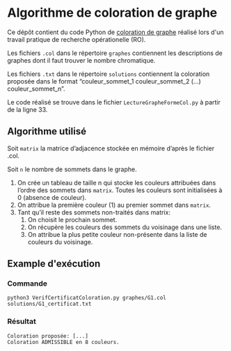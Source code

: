 
# Algorithme de coloration de graphe

Ce dépôt contient du code Python de [coloration de graphe](https://fr.wikipedia.org/wiki/Coloration_de_graphe) réalisé lors d'un travail pratique de recherche opérationelle (RO).

Les fichiers `.col` dans le répertoire `graphes` contiennent les descriptions de graphes dont il faut trouver le nombre chromatique.

Les fichiers `.txt` dans le répertoire `solutions` contiennent la coloration proposée dans le format “couleur_sommet_1 couleur_sommet_2 (...) couleur_sommet_n”.

Le code réalisé se trouve dans le fichier `LectureGrapheFormeCol.py` à partir de la ligne 33.

## Algorithme utilisé
Soit `matrix` la matrice d’adjacence stockée en mémoire d’après le fichier .col.

Soit `n` le nombre de sommets dans le graphe.

 1. On crée un tableau de taille n qui stocke les couleurs attribuées dans l’ordre des sommets dans `matrix`. Toutes les couleurs sont initialisées à 0 (absence de couleur). 
 1. On attribue la première couleur (1) au premier sommet dans `matrix`.
1. Tant qu’il reste des sommets non-traités dans matrix: 
	1. On choisit le prochain sommet.
	2.  On récupère les couleurs des sommets du voisinage dans une liste.
	3. On attribue la plus petite couleur non-présente dans la liste de couleurs du voisinage.

## Example d'exécution

### Commande

    python3 VerifCertificatColoration.py graphes/G1.col solutions/G1_certificat.txt

### Résultat

    Coloration proposée: [...]
    Coloration ADMISSIBLE en 8 couleurs.
